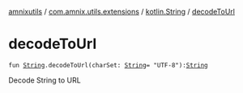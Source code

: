 [amnixutils](../../index.md) / [com.amnix.utils.extensions](../index.md) / [kotlin.String](index.md) / [decodeToUrl](./decode-to-url.md)

# decodeToUrl

`fun `[`String`](https://kotlinlang.org/api/latest/jvm/stdlib/kotlin/-string/index.html)`.decodeToUrl(charSet: `[`String`](https://kotlinlang.org/api/latest/jvm/stdlib/kotlin/-string/index.html)` = "UTF-8"): `[`String`](https://kotlinlang.org/api/latest/jvm/stdlib/kotlin/-string/index.html)

Decode String to URL

